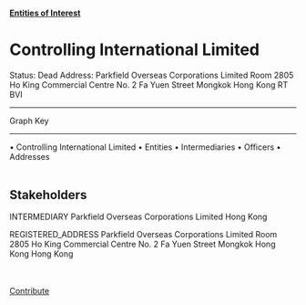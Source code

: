 #### [Entities of Interest](/list.html)
<link rel="stylesheet" type="text/css" href="../../assets/style.css">

<style>
body{background-image:url("http://eoi-graphs.s3-website-eu-west-1.amazonaws.com/Controlling_International_Limited.png");background-repeat: no-repeat;background-size: contain;}
.markdown>p>span{background-color: white;}
</style>

# Controlling International Limited
<span>Status: Dead
Address: Parkfield Overseas Corporations Limited Room 2805 Ho King Commercial Centre No. 2 Fa Yuen Street Mongkok Hong Kong RT BVI
</span>

---



<div class="legend">
Graph Key
<hr>
<span class="focus">• Controlling International Limited</span>
<span class="entity">• Entities</span>
<span class="intermediary">• Intermediaries</span>
<span class="officer">• Officers</span>
<span class="address">• Addresses</span>
</div><br>


## Stakeholders
<span>INTERMEDIARY
Parkfield Overseas Corporations Limited
Hong Kong
</span>

<span>REGISTERED_ADDRESS
Parkfield Overseas Corporations Limited Room 2805 Ho King Commercial Centre No. 2 Fa Yuen Street Mongkok Hong Kong
Hong Kong
</span>

<br><br><a class="contribute_button" href="Readme.md">Contribute</a>